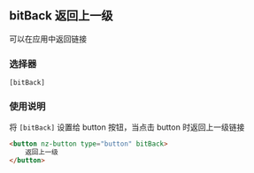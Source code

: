 ## bitBack 返回上一级

可以在应用中返回链接

### 选择器 

`[bitBack]`

### 使用说明

将 `[bitBack]` 设置给 button 按钮，当点击 button 时返回上一级链接

```html
<button nz-button type="button" bitBack>
    返回上一级
</button>
```